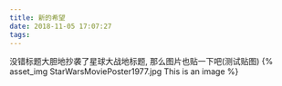 ```yaml
---
title: 新的希望
date: 2018-11-05 17:07:27
tags:
---
```


没错标题大胆地抄袭了星球大战地标题, 那么图片也贴一下吧(测试贴图)
{% asset_img StarWarsMoviePoster1977.jpg This is an image %}
